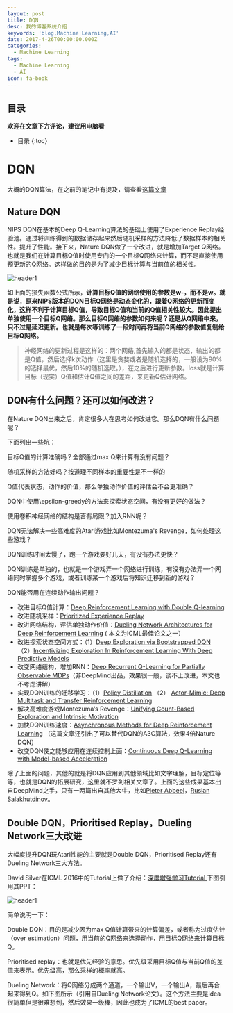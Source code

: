 ```yaml
---
layout: post
title: DQN
desc: 我的博客系统介绍
keywords: 'blog,Machine Learning,AI'
date: 2017-4-26T00:00:00.000Z
categories:
  - Machine Learning
tags:
  - Machine Learning
  - AI
icon: fa-book
---
```


## 目录
**欢迎在文章下方评论，建议用电脑看**

* 目录
{:toc}


# DQN

大概的DQN算法，在之前的笔记中有提及，请查看[这篇文章](https://yzhihao.github.io/machine%20learning/2017/04/15/Value-Function-Approximation.html#dqn)

## Nature DQN

NIPS DQN在基本的Deep Q-Learning算法的基础上使用了Experience Replay经验池。通过将训练得到的数据储存起来然后随机采样的方法降低了数据样本的相关性。提升了性能。接下来，Nature DQN做了一个改进，就是增加Target Q网络。也就是我们在计算目标Q值时使用专门的一个目标Q网络来计算，而不是直接使用预更新的Q网络。这样做的目的是为了减少目标计算与当前值的相关性。

<img src="{{ site.img_path }}/Machine Learning/Nature_DQN.png" alt="header1" style="height:auto!important;width:auto%;max-width:1020px;"/>

如上面的损失函数公式所示，**计算目标Q值的网络使用的参数是w-，而不是w。就是说，原来NIPS版本的DQN目标Q网络是动态变化的，跟着Q网络的更新而变化，这样不利于计算目标Q值，导致目标Q值和当前的Q值相关性较大。因此提出单独使用一个目标Q网络。那么目标Q网络的参数如何来呢？还是从Q网络中来，只不过是延迟更新。也就是每次等训练了一段时间再将当前Q网络的参数值复制给目标Q网络。**

>神经网络的更新过程是这样的：两个网络,首先输入的都是状态，输出的都是Q值，然后选择k次动作（这里是贪婪或者是随机选择的，一般设为90%的选择最优，然后10%的随机选取。），在之后进行更新参数。loss就是计算目标（现实）Q值和估计Q值之间的差距，来更新Q估计网络。

## DQN有什么问题？还可以如何改进？


在Nature DQN出来之后，肯定很多人在思考如何改进它。那么DQN有什么问题呢？

下面列出一些坑：

目标Q值的计算准确吗？全部通过max Q来计算有没有问题？

随机采样的方法好吗？按道理不同样本的重要性是不一样的

Q值代表状态，动作的价值，那么单独动作价值的评估会不会更准确？

DQN中使用\epsilon-greedy的方法来探索状态空间，有没有更好的做法？

使用卷积神经网络的结构是否有局限？加入RNN呢？

DQN无法解决一些高难度的Atari游戏比如Montezuma's Revenge，如何处理这些游戏？

DQN训练时间太慢了，跑一个游戏要好几天，有没有办法更快？

DQN训练是单独的，也就是一个游戏弄一个网络进行训练，有没有办法弄一个网络同时掌握多个游戏，或者训练某一个游戏后将知识迁移到新的游戏？

DQN能否用在连续动作输出问题？

<ul><li>改进目标Q值计算：<a href="http://link.zhihu.com/?target=http%3A//arxiv.org/abs/1509.06461" class=" wrap external" target="_blank" rel="nofollow noreferrer">Deep Reinforcement Learning with Double Q-learning<i class="icon-external"></i></a></li><li>改进随机采样：<a href="http://link.zhihu.com/?target=http%3A//arxiv.org/abs/1511.05952" class=" wrap external" target="_blank" rel="nofollow noreferrer">Prioritized Experience Replay<i class="icon-external"></i></a></li><li>改进网络结构，评估单独动作价值：<a href="http://link.zhihu.com/?target=http%3A//arxiv.org/abs/1511.06581" class=" wrap external" target="_blank" rel="nofollow noreferrer">Dueling Network Architectures for Deep Reinforcement Learning<i class="icon-external"></i></a> ( 本文为ICML最佳论文之一）</li><li>改进探索状态空间方式：（1）<a href="http://link.zhihu.com/?target=http%3A//arxiv.org/abs/1602.04621" class=" wrap external" target="_blank" rel="nofollow noreferrer">Deep Exploration via Bootstrapped DQN<i class="icon-external"></i></a>  （2）<a href="http://link.zhihu.com/?target=http%3A//arxiv.org/abs/1507.00814" class=" wrap external" target="_blank" rel="nofollow noreferrer">Incentivizing Exploration In Reinforcement Learning With Deep Predictive Models<i class="icon-external"></i></a></li><li>改变网络结构，增加RNN：<a href="http://link.zhihu.com/?target=http%3A//arxiv.org/abs/1507.06527" class=" wrap external" target="_blank" rel="nofollow noreferrer">Deep Recurrent Q-Learning for Partially Observable MDPs<i class="icon-external"></i></a>（非DeepMind出品，效果很一般，谈不上改进，本文也不考虑讲解）</li><li>实现DQN训练的迁移学习：（1）<a href="http://link.zhihu.com/?target=http%3A//arxiv.org/abs/1511.06295" class=" wrap external" target="_blank" rel="nofollow noreferrer">Policy Distillation<i class="icon-external"></i></a>  （2） <a href="http://link.zhihu.com/?target=https%3A//arxiv.org/abs/1511.06342" class=" wrap external" target="_blank" rel="nofollow noreferrer">Actor-Mimic: Deep Multitask and Transfer Reinforcement Learning<i class="icon-external"></i></a></li><li>解决高难度游戏Montezuma‘s Revenge：<a href="http://link.zhihu.com/?target=https%3A//arxiv.org/abs/1606.01868" class=" wrap external" target="_blank" rel="nofollow noreferrer">Unifying Count-Based Exploration and Intrinsic Motivation<i class="icon-external"></i></a></li><li>加快DQN训练速度：<a href="http://link.zhihu.com/?target=https%3A//arxiv.org/abs/1602.01783" class=" wrap external" target="_blank" rel="nofollow noreferrer">Asynchronous Methods for Deep Reinforcement Learning<i class="icon-external"></i></a> （这篇文章还引出了可以替代DQN的A3C算法，效果4倍Nature DQN）</li><li>改变DQN使之能够应用在连续控制上面：<a href="http://link.zhihu.com/?target=http%3A//arxiv.org/abs/1603.00748" class=" wrap external" target="_blank" rel="nofollow noreferrer">Continuous Deep Q-Learning with Model-based Acceleration<i class="icon-external"></i></a></li></ul>

<p>除了上面的问题，其他的就是将DQN应用到其他领域比如文字理解，目标定位等等，也就是DQN的拓展研究，这里就不罗列相关文章了。上面的这些成果基本出自DeepMind之手，只有一两篇出自其他大牛，比如<a href="http://link.zhihu.com/?target=http%3A//arxiv.org/find/cs/1/au%3A%2BAbbeel_P/0/1/0/all/0/1" class=" wrap external" target="_blank" rel="nofollow noreferrer">Pieter Abbeel<i class="icon-external"></i></a>，<a href="http://link.zhihu.com/?target=https%3A//arxiv.org/find/cs/1/au%3A%2BSalakhutdinov_R/0/1/0/all/0/1" class=" wrap external" target="_blank" rel="nofollow noreferrer">Ruslan Salakhutdinov<i class="icon-external"></i></a>。</p>

##  Double DQN，Prioritised Replay，Dueling Network三大改进


大幅度提升DQN玩Atari性能的主要就是Double DQN，Prioritised Replay还有Dueling Network三大方法。

David Silver在ICML 2016中的Tutorial上做了介绍：[深度增强学习Tutorial ](http://icml.cc/2016/tutorials/deep_rl_tutorial.pdf)下图引用其PPT：

<img src="{{ site.img_path }}/Machine Learning/Nature_DQN1.png" alt="header1" style="height:auto!important;width:auto%;max-width:1020px;"/>

简单说明一下：

Double DQN：目的是减少因为max Q值计算带来的计算偏差，或者称为过度估计（over estimation）问题，用当前的Q网络来选择动作，用目标Q网络来计算目标Q。

Prioritised replay：也就是优先经验的意思。优先级采用目标Q值与当前Q值的差值来表示。优先级高，那么采样的概率就高。

Dueling Network：将Q网络分成两个通道，一个输出V，一个输出A，最后再合起来得到Q。如下图所示（引用自Dueling Network论文）。这个方法主要是idea很简单但是很难想到，然后效果一级棒，因此也成为了ICML的best paper。




